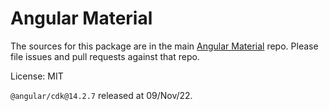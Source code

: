 Angular Material
=======

The sources for this package are in the main [Angular Material](https://github.com/angular/components) repo. Please file issues and pull requests against that repo.

License: MIT

`@angular/cdk@14.2.7` released at 09/Nov/22.
